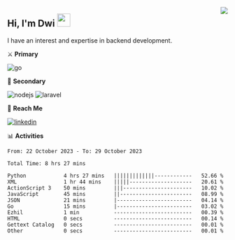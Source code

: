 [<img src="https://komarev.com/ghpvc/?username=masred&color=green&style=flat-square&label=Profile+Views" align="right">](github.com/masred)

## Hi, I'm Dwi <img src="https://raw.githubusercontent.com/MartinHeinz/MartinHeinz/master/wave.gif" width="30px">

I have an interest and expertise in backend development.

⚔️ **Primary**

![go](https://img.shields.io/badge/---?logo=go&label=Golang&style=social)

🔪 **Secondary**

![nodejs](https://img.shields.io/badge/---?logo=node.js&label=Node.js&style=social&logoColor=green)
![laravel](https://img.shields.io/badge/---?logo=laravel&label=Laravel&style=social)

🔗 **Reach Me**

[![linkedin](https://img.shields.io/badge/---?logo=linkedin&label=LinkedIn&style=social)](https://linkedin.com/in/dwifitriyanto)

📊 **Activities**

<!--START_SECTION:waka-->

```all_time
From: 22 October 2023 - To: 29 October 2023

Total Time: 8 hrs 27 mins

Python            4 hrs 27 mins   |||||||||||||------------   52.66 %
XML               1 hr 44 mins    |||||--------------------   20.61 %
ActionScript 3    50 mins         |||----------------------   10.02 %
JavaScript        45 mins         ||-----------------------   08.99 %
JSON              21 mins         |------------------------   04.14 %
Go                15 mins         |------------------------   03.02 %
Ezhil             1 min           -------------------------   00.39 %
HTML              0 secs          -------------------------   00.14 %
Gettext Catalog   0 secs          -------------------------   00.01 %
Other             0 secs          -------------------------   00.01 %
```

<!--END_SECTION:waka-->
